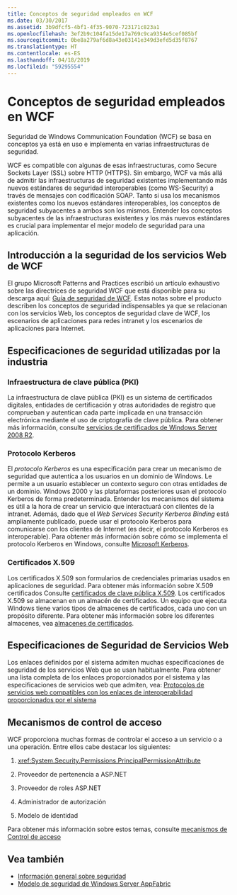 ```yaml
---
title: Conceptos de seguridad empleados en WCF
ms.date: 03/30/2017
ms.assetid: 3b9dfcf5-4bf1-4f35-9070-723171c823a1
ms.openlocfilehash: 3ef2b9c104fa15de17a769c9ca9354e5cef085bf
ms.sourcegitcommit: 0be8a279af6d8a43e03141e349d3efd5d35f8767
ms.translationtype: HT
ms.contentlocale: es-ES
ms.lasthandoff: 04/18/2019
ms.locfileid: "59295554"
---
```

# <a name="security-concepts-used-in-wcf"></a>Conceptos de seguridad empleados en WCF
Seguridad de Windows Communication Foundation (WCF) se basa en conceptos ya está en uso e implementa en varias infraestructuras de seguridad.  
  
 WCF es compatible con algunas de esas infraestructuras, como Secure Sockets Layer (SSL) sobre HTTP (HTTPS). Sin embargo, WCF va más allá de admitir las infraestructuras de seguridad existentes implementando más nuevos estándares de seguridad interoperables (como WS-Security) a través de mensajes con codificación SOAP. Tanto si usa los mecanismos existentes como los nuevos estándares interoperables, los conceptos de seguridad subyacentes a ambos son los mismos. Entender los conceptos subyacentes de las infraestructuras existentes y los más nuevos estándares es crucial para implementar el mejor modelo de seguridad para una aplicación.  
  
## <a name="introduction-to-security-for-wcf-web-services"></a>Introducción a la seguridad de los servicios Web de WCF  
 El grupo Microsoft Patterns and Practices escribió un artículo exhaustivo sobre las directrices de seguridad WCF que está disponible para su descarga aquí: [Guía de seguridad de WCF](https://go.microsoft.com/fwlink/?LinkId=210210). Estas notas sobre el producto describen los conceptos de seguridad indispensables ya que se relacionan con los servicios Web, los conceptos de seguridad clave de WCF, los escenarios de aplicaciones para redes intranet y los escenarios de aplicaciones para Internet.  
  
## <a name="industry-wide-security-specifications"></a>Especificaciones de seguridad utilizadas por la industria  
  
### <a name="public-key-infrastructure"></a>Infraestructura de clave pública (PKI)  
 La infraestructura de clave pública (PKI) es un sistema de certificados digitales, entidades de certificación y otras autoridades de registro que comprueban y autentican cada parte implicada en una transacción electrónica mediante el uso de criptografía de clave pública. Para obtener más información, consulte [servicios de certificados de Windows Server 2008 R2](https://go.microsoft.com/fwlink/?LinkId=210211).  
  
### <a name="kerberos-protocol"></a>Protocolo Kerberos  
 El *protocolo Kerberos* es una especificación para crear un mecanismo de seguridad que autentica a los usuarios en un dominio de Windows. Le permite a un usuario establecer un contexto seguro con otras entidades de un dominio. Windows 2000 y las plataformas posteriores usan el protocolo Kerberos de forma predeterminada. Entender los mecanismos del sistema es útil a la hora de crear un servicio que interactuará con clientes de la intranet. Además, dado que el *Web Services Security Kerberos Binding* está ampliamente publicado, puede usar el protocolo Kerberos para comunicarse con los clientes de Internet (es decir, el protocolo Kerberos es interoperable). Para obtener más información sobre cómo se implementa el protocolo Kerberos en Windows, consulte [Microsoft Kerberos](https://go.microsoft.com/fwlink/?LinkId=210212).  
  
### <a name="x509-certificates"></a>Certificados X.509  
 Los certificados X.509 son formularios de credenciales primarias usados en aplicaciones de seguridad. Para obtener más información sobre X.509 certificados Consulte [certificados de clave pública X.509](https://go.microsoft.com/fwlink/?LinkId=210213). Los certificados X.509 se almacenan en un almacén de certificados. Un equipo que ejecuta Windows tiene varios tipos de almacenes de certificados, cada uno con un propósito diferente. Para obtener más información sobre los diferentes almacenes, vea [almacenes de certificados](https://go.microsoft.com/fwlink/?LinkID=87787).  
  
## <a name="web-services-security-specifications"></a>Especificaciones de Seguridad de Servicios Web  
 Los enlaces definidos por el sistema admiten muchas especificaciones de seguridad de los servicios Web que se usan habitualmente. Para obtener una lista completa de los enlaces proporcionados por el sistema y las especificaciones de servicios web que admiten, vea: [Protocolos de servicios web compatibles con los enlaces de interoperabilidad proporcionados por el sistema](../../../../docs/framework/wcf/feature-details/web-services-protocols-supported-by-system-provided-interoperability-bindings.md)  
  
## <a name="access-control-mechanisms"></a>Mecanismos de control de acceso  
 WCF proporciona muchas formas de controlar el acceso a un servicio o a una operación. Entre ellos cabe destacar los siguientes:  
  
1. <xref:System.Security.Permissions.PrincipalPermissionAttribute>  
  
2. Proveedor de pertenencia a ASP.NET  
  
3. Proveedor de roles ASP.NET  
  
4. Administrador de autorización  
  
5. Modelo de identidad  
  
 Para obtener más información sobre estos temas, consulte [mecanismos de Control de acceso](../../../../docs/framework/wcf/feature-details/access-control-mechanisms.md)  
  
## <a name="see-also"></a>Vea también

- [Información general sobre seguridad](../../../../docs/framework/wcf/feature-details/security-overview.md)
- [Modelo de seguridad de Windows Server AppFabric](https://go.microsoft.com/fwlink/?LinkID=201279&clcid=0x409)
